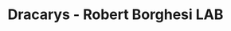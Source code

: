 ---
title: 'Dracarys - Robert Borghesi LAB'
image: /src/content/showcase/_images/dracarys.robertborghesi.is.webp
url: 'https://dracarys.robertborghesi.is/'
dateAdded: 2024-06-21T00:32:25.068Z
---